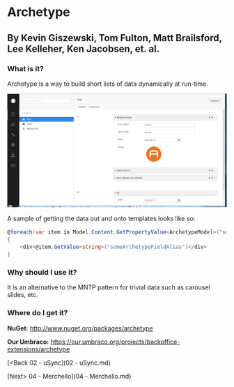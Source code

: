 # Archetype
## By Kevin Giszewski, Tom Fulton, Matt Brailsford, Lee Kelleher, Ken Jacobsen, et. al.

### What is it?
Archetype is a way to build short lists of data dynamically at run-time.

![archetype](assets/archetype.png)

A sample of getting the data out and onto templates looks like so:

```c#
@foreach(var item in Model.Content.GetPropertyValue<ArchetypeModel>("someArchetypePropertyAlias"))
{
    <div>@item.GetValue<string>("someArchetypeFieldAlias")</div>
}
```

### Why should I use it?
It is an alternative to the MNTP pattern for trivial data such as carousel slides, etc.

### Where do I get it?

**NuGet:** http://www.nuget.org/packages/archetype

**Our Umbraco:** https://our.umbraco.org/projects/backoffice-extensions/archetype

[<Back 02 - uSync](02 - uSync.md)

[Next> 04 - Merchello](04 - Merchello.md)